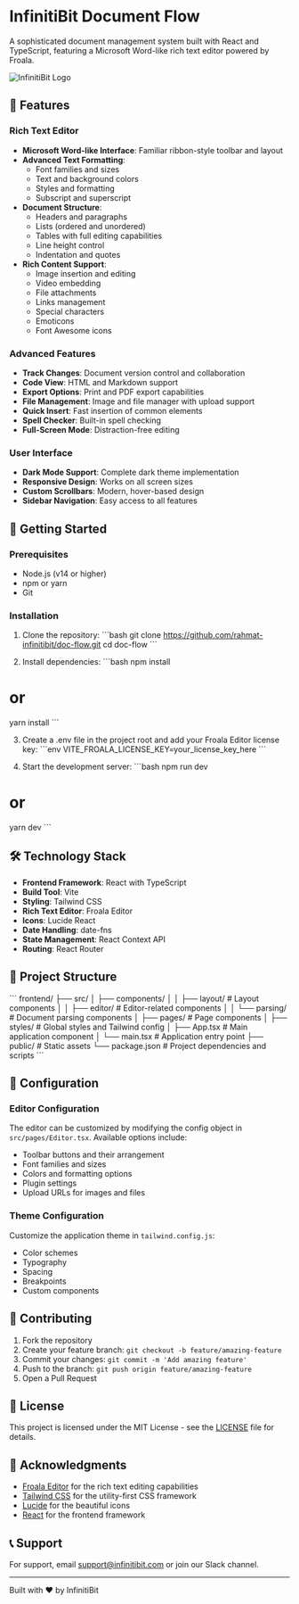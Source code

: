 # InfinitiBit Document Flow

A sophisticated document management system built with React and TypeScript, featuring a Microsoft Word-like rich text editor powered by Froala.

![InfinitiBit Logo](public/infinitbit-logo.png)

## 🌟 Features

### Rich Text Editor
- **Microsoft Word-like Interface**: Familiar ribbon-style toolbar and layout
- **Advanced Text Formatting**:
  - Font families and sizes
  - Text and background colors
  - Styles and formatting
  - Subscript and superscript
- **Document Structure**:
  - Headers and paragraphs
  - Lists (ordered and unordered)
  - Tables with full editing capabilities
  - Line height control
  - Indentation and quotes
- **Rich Content Support**:
  - Image insertion and editing
  - Video embedding
  - File attachments
  - Links management
  - Special characters
  - Emoticons
  - Font Awesome icons

### Advanced Features
- **Track Changes**: Document version control and collaboration
- **Code View**: HTML and Markdown support
- **Export Options**: Print and PDF export capabilities
- **File Management**: Image and file manager with upload support
- **Quick Insert**: Fast insertion of common elements
- **Spell Checker**: Built-in spell checking
- **Full-Screen Mode**: Distraction-free editing

### User Interface
- **Dark Mode Support**: Complete dark theme implementation
- **Responsive Design**: Works on all screen sizes
- **Custom Scrollbars**: Modern, hover-based design
- **Sidebar Navigation**: Easy access to all features

## 🚀 Getting Started

### Prerequisites
- Node.js (v14 or higher)
- npm or yarn
- Git

### Installation

1. Clone the repository:
\`\`\`bash
git clone https://github.com/rahmat-infinitibit/doc-flow.git
cd doc-flow
\`\`\`

2. Install dependencies:
\`\`\`bash
npm install
# or
yarn install
\`\`\`

3. Create a .env file in the project root and add your Froala Editor license key:
\`\`\`env
VITE_FROALA_LICENSE_KEY=your_license_key_here
\`\`\`

4. Start the development server:
\`\`\`bash
npm run dev
# or
yarn dev
\`\`\`

## 🛠️ Technology Stack

- **Frontend Framework**: React with TypeScript
- **Build Tool**: Vite
- **Styling**: Tailwind CSS
- **Rich Text Editor**: Froala Editor
- **Icons**: Lucide React
- **Date Handling**: date-fns
- **State Management**: React Context API
- **Routing**: React Router

## 📂 Project Structure

\`\`\`
frontend/
├── src/
│   ├── components/
│   │   ├── layout/          # Layout components
│   │   ├── editor/          # Editor-related components
│   │   └── parsing/         # Document parsing components
│   ├── pages/              # Page components
│   ├── styles/             # Global styles and Tailwind config
│   ├── App.tsx            # Main application component
│   └── main.tsx           # Application entry point
├── public/                # Static assets
└── package.json          # Project dependencies and scripts
\`\`\`

## 🔧 Configuration

### Editor Configuration
The editor can be customized by modifying the config object in `src/pages/Editor.tsx`. Available options include:
- Toolbar buttons and their arrangement
- Font families and sizes
- Colors and formatting options
- Plugin settings
- Upload URLs for images and files

### Theme Configuration
Customize the application theme in `tailwind.config.js`:
- Color schemes
- Typography
- Spacing
- Breakpoints
- Custom components

## 🤝 Contributing

1. Fork the repository
2. Create your feature branch: `git checkout -b feature/amazing-feature`
3. Commit your changes: `git commit -m 'Add amazing feature'`
4. Push to the branch: `git push origin feature/amazing-feature`
5. Open a Pull Request

## 📝 License

This project is licensed under the MIT License - see the [LICENSE](LICENSE) file for details.

## 🙏 Acknowledgments

- [Froala Editor](https://froala.com/wysiwyg-editor/) for the rich text editing capabilities
- [Tailwind CSS](https://tailwindcss.com/) for the utility-first CSS framework
- [Lucide](https://lucide.dev/) for the beautiful icons
- [React](https://reactjs.org/) for the frontend framework

## 📞 Support

For support, email support@infinitibit.com or join our Slack channel.

---

Built with ❤️ by InfinitiBit

